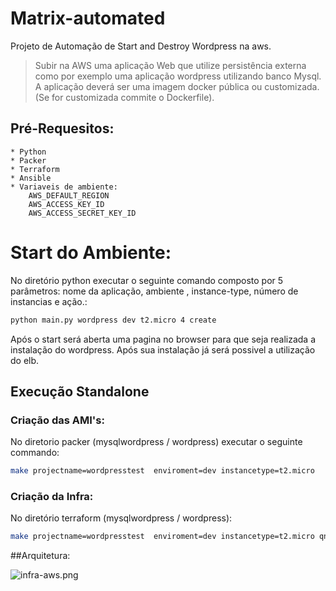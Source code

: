 # Matrix-automated
Projeto de Automação de Start and Destroy Wordpress na aws. 


>Subir na AWS uma aplicação Web que utilize persistência externa como por exemplo uma aplicação wordpress utilizando banco Mysql. A aplicação deverá ser uma imagem docker pública ou customizada. (Se for customizada commite o Dockerfile).

## Pré-Requesitos:

    * Python
    * Packer
    * Terraform
    * Ansible
    * Variaveis de ambiente: 
        AWS_DEFAULT_REGION
        AWS_ACCESS_KEY_ID
        AWS_ACCESS_SECRET_KEY_ID
   
# Start do Ambiente:         

No diretório python executar o seguinte comando composto por 5 parâmetros: nome da aplicação, ambiente , instance-type, número de instancias e ação.: 
```sh
python main.py wordpress dev t2.micro 4 create
```
Após o start será aberta uma pagina no browser para que seja realizada a instalação do wordpress. 
Após sua instalação já será possivel a utilização do elb.

## Execução Standalone

### Criação das AMI's:
No diretorio packer (mysqlwordpress / wordpress) executar o seguinte commando:
 ```sh
make projectname=wordpresstest  enviroment=dev instancetype=t2.micro
``` 
  
### Criação da Infra:
No diretório terraform (mysqlwordpress / wordpress):
    
 ```sh
make projectname=wordpresstest  enviroment=dev instancetype=t2.micro qnt=3
```

##Arquitetura: 


![infra-aws.png](https://github.com/vitordeveloper/matrix-automated/blob/master/infra-aws.png)
